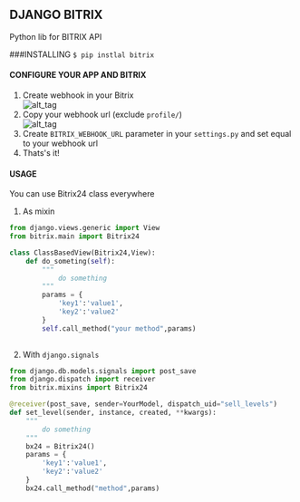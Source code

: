 DJANGO BITRIX
---
Python lib for BITRIX API

###INSTALLING
`$ pip instlal bitrix`
#### CONFIGURE YOUR APP AND BITRIX
1) Create webhook in your Bitrix \
![alt_tag](https://helpdesk.bitrix24.ru/upload/medialibrary/966/%D0%A1%D1%82%D1%80%D0%B0%D0%BD%D0%B8%D1%86%D0%B0_%D0%B2%D0%B5%D0%B1%D1%85%D1%83%D0%BA%D0%B8.png "WEBHOOK EXAMPLE")
2) Copy your webhook url (exclude `profile/`)\
![alt_tag](https://dev.1c-bitrix.ru/images/curs_b24/marketplace/wch_1.png "WEBHOOK URL EXAMPLE")
3) Create `BITRIX_WEBHOOK_URL` parameter in your `settings.py` and set equal to your webhook url
4) Thats's it!

#### USAGE
You can use Bitrix24 class everywhere
1) As mixin
```python
from django.views.generic import View
from bitrix.main import Bitrix24

class ClassBasedView(Bitrix24,View):
    def do_someting(self):
        """
            do something
        """
        params = {
            'key1':'value1',
            'key2':'value2'
        }
        self.call_method("your method",params)
        
```
2) With `django.signals`
```python
from django.db.models.signals import post_save
from django.dispatch import receiver
from bitrix.mixins import Bitrix24

@receiver(post_save, sender=YourModel, dispatch_uid="sell_levels")
def set_level(sender, instance, created, **kwargs):
    """
        do something
    """
    bx24 = Bitrix24()
    params = {
        'key1':'value1',
        'key2':'value2'
    }
    bx24.call_method("method",params)    

```
